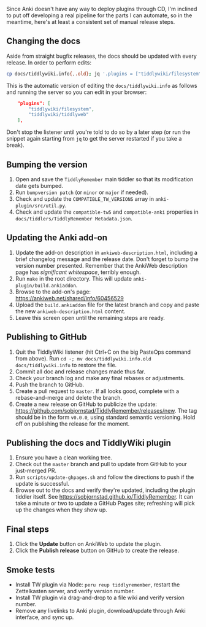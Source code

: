 Since Anki doesn't have any way to deploy plugins through CD,
    I'm inclined to put off developing a real pipeline
    for the parts I can automate,
    so in the meantime,
    here's at least a consistent set of manual release steps.


## Changing the docs

Aside from straight bugfix releases,
    the docs should be updated with every release.
In order to perform edits:


```bash
cp docs/tiddlywiki.info{,.old}; jq '.plugins = ["tiddlywiki/filesystem", "tiddlywiki/tiddlyweb"]' docs/tiddlywiki.info.old >docs/tiddlywiki.info; cd docs && tiddlywiki --listen
```

This is the automatic version of editing the `docs/tiddlywiki.info` as follows
and running the server so you can edit in your browser:

```json
    "plugins": [
        "tiddlywiki/filesystem",
        "tiddlywiki/tiddlyweb"
    ],
```

Don't stop the listener until you're told to do so by a later step
(or run the snippet again starting from `jq` to get the server restarted if you take a break).

## Bumping the version

1. Open and save the `TiddlyRemember` main tiddler
   so that its modification date gets bumped.
2. Run `bumpversion patch` (or `minor` or `major` if needed).
3. Check and update the `COMPATIBLE_TW_VERSIONS` array
   in `anki-plugin/src/util.py`.
4. Check and update the `compatible-tw5` and `compatible-anki` properties
   in `docs/tiddlers/TiddlyRemember Metadata.json`.


## Updating the Anki add-on

1. Update the add-on description in `ankiweb-description.html`,
   including a brief changelog message and the release date.
   Don't forget to bump the version number presented.
   Remember that the AnkiWeb description page has *significant whitespace*,
   terribly enough.
2. Run `make` in the root directory.
   This will update `anki-plugin/build.ankiaddon`.
3. Browse to the add-on's page:
   https://ankiweb.net/shared/info/60456529
4. Upload the `build.ankiaddon` file for the latest branch
   and copy and paste the new `ankiweb-description.html` content.
5. Leave this screen open until the remaining steps are ready.


## Publishing to GitHub

1. Quit the TiddlyWiki listener (hit Ctrl+C on the big PasteOps command from above).
   Run `cd -; mv docs/tiddlywiki.info.old docs/tiddlywiki.info` to restore the file.
2. Commit all doc and release changes made thus far.
3. Check your branch log and make any final rebases or adjustments.
4. Push the branch to GitHub.
5. Create a pull request to `master`.
   If all looks good, complete with a rebase-and-merge and delete the branch.
6. Create a new release on GitHub to publicize the update:
   https://github.com/sobjornstad/TiddlyRemember/releases/new.
   The tag should be in the form `v0.0.0`, using standard semantic versioning.
   Hold off on publishing the release for the moment.


## Publishing the docs and TiddlyWiki plugin

1. Ensure you have a clean working tree.
2. Check out the `master` branch and pull to update from GitHub
   to your just-merged PR.
3. Run `scripts/update-ghpages.sh`
   and follow the directions to push if the update is successful.
4. Browse out to the docs and verify they're updated,
   including the plugin tiddler itself.
   See https://sobjornstad.github.io/TiddlyRemember.
   It can take a minute or two to update a GitHub Pages site;
   refreshing will pick up the changes when they show up.


## Final steps

1. Click the **Update** button on AnkiWeb to update the plugin.
2. Click the **Publish release** button on GitHub to create the release.

## Smoke tests

* Install TW plugin via Node: `peru reup tiddlyremember`, restart the Zettelkasten server, and verify version number.
* Install TW plugin via drag-and-drop to a file wiki and verify version number.
* Remove any livelinks to Anki plugin, download/update through Anki interface, and sync up.
